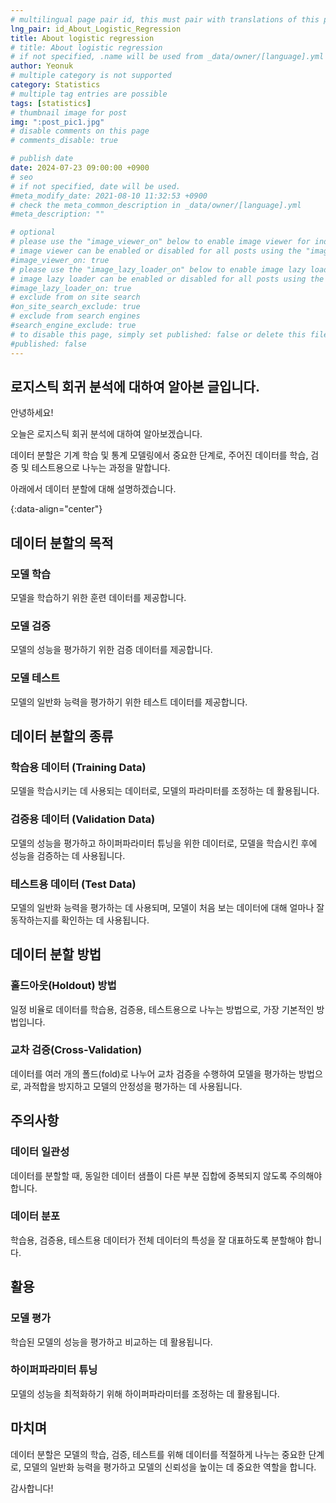 ```yaml
---
# multilingual page pair id, this must pair with translations of this page. (This name must be unique)
lng_pair: id_About_Logistic_Regression
title: About logistic regression
# title: About logistic regression
# if not specified, .name will be used from _data/owner/[language].yml
author: Yeonuk
# multiple category is not supported
category: Statistics
# multiple tag entries are possible
tags: [statistics]
# thumbnail image for post
img: ":post_pic1.jpg"
# disable comments on this page
# comments_disable: true

# publish date
date: 2024-07-23 09:00:00 +0900
# seo
# if not specified, date will be used.
#meta_modify_date: 2021-08-10 11:32:53 +0900
# check the meta_common_description in _data/owner/[language].yml
#meta_description: ""

# optional
# please use the "image_viewer_on" below to enable image viewer for individual pages or posts (_posts/ or [language]/_posts folders).
# image viewer can be enabled or disabled for all posts using the "image_viewer_posts: true" setting in _data/conf/main.yml.
#image_viewer_on: true
# please use the "image_lazy_loader_on" below to enable image lazy loader for individual pages or posts (_posts/ or [language]/_posts folders).
# image lazy loader can be enabled or disabled for all posts using the "image_lazy_loader_posts: true" setting in _data/conf/main.yml.
#image_lazy_loader_on: true
# exclude from on site search
#on_site_search_exclude: true
# exclude from search engines
#search_engine_exclude: true
# to disable this page, simply set published: false or delete this file
#published: false
---
```


<!-- outline-start -->

## 로지스틱 회귀 분석에 대하여 알아본 글입니다.

안녕하세요!

오늘은 로지스틱 회귀 분석에 대하여 알아보겠습니다.

데이터 분할은 기계 학습 및 통계 모델링에서 중요한 단계로, 주어진 데이터를 학습, 검증 및 테스트용으로 나누는 과정을 말합니다.

아래에서 데이터 분할에 대해 설명하겠습니다.

{:data-align="center"}

<!-- outline-end -->

## 데이터 분할의 목적

### 모델 학습

모델을 학습하기 위한 훈련 데이터를 제공합니다.

### 모델 검증

모델의 성능을 평가하기 위한 검증 데이터를 제공합니다.

### 모델 테스트

모델의 일반화 능력을 평가하기 위한 테스트 데이터를 제공합니다.

## 데이터 분할의 종류

### 학습용 데이터 (Training Data)

모델을 학습시키는 데 사용되는 데이터로, 모델의 파라미터를 조정하는 데 활용됩니다.

### 검증용 데이터 (Validation Data)

모델의 성능을 평가하고 하이퍼파라미터 튜닝을 위한 데이터로, 모델을 학습시킨 후에 성능을 검증하는 데 사용됩니다.

### 테스트용 데이터 (Test Data)

모델의 일반화 능력을 평가하는 데 사용되며, 모델이 처음 보는 데이터에 대해 얼마나 잘 동작하는지를 확인하는 데 사용됩니다.

## 데이터 분할 방법

### 홀드아웃(Holdout) 방법

일정 비율로 데이터를 학습용, 검증용, 테스트용으로 나누는 방법으로, 가장 기본적인 방법입니다.

### 교차 검증(Cross-Validation)

데이터를 여러 개의 폴드(fold)로 나누어 교차 검증을 수행하여 모델을 평가하는 방법으로, 과적합을 방지하고 모델의 안정성을 평가하는 데 사용됩니다.

## 주의사항

### 데이터 일관성

데이터를 분할할 때, 동일한 데이터 샘플이 다른 부분 집합에 중복되지 않도록 주의해야 합니다.

### 데이터 분포

학습용, 검증용, 테스트용 데이터가 전체 데이터의 특성을 잘 대표하도록 분할해야 합니다.

## 활용

### 모델 평가

학습된 모델의 성능을 평가하고 비교하는 데 활용됩니다.

### 하이퍼파라미터 튜닝

모델의 성능을 최적화하기 위해 하이퍼파라미터를 조정하는 데 활용됩니다.

## 마치며

데이터 분할은 모델의 학습, 검증, 테스트를 위해 데이터를 적절하게 나누는 중요한 단계로, 모델의 일반화 능력을 평가하고 모델의 신뢰성을 높이는 데 중요한 역할을 합니다.

감사합니다!
